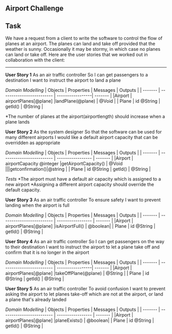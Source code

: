 Airport Challenge
----------

Task
-----

We have a request from a client to write the software to control the flow of planes at an airport. The planes can land and take off provided that the weather is sunny. Occasionally it may be stormy, in which case no planes can land or take off.  Here are the user stories that we worked out in collaboration with the client:

---------
**User Story 1**
As an air traffic controller
So I can get passengers to a destination
I want to instruct the airport to land a plane

*Domain Modelling*
| Objects | Properties                | Messages         | Outputs |
| ------- | ------------------------- | -----------------| ------- |
|Airport  | airportPlanes[@plane]     |landPlane(@plane) | @Void   |
| Plane   | id @String                | getId()          | @String |

*The number of planes at the airport(airportlength) should increase when a plane lands

**User Story 2**
As the system designer
So that the software can be used for many different airports
I would like a default airport capacity that can be overridden as appropriate

*Domain Modelling*
| Objects | Properties                | Messages            | Outputs |
| ------- | ------------------------- | -----------------   | ------- |
|Airport  | airportCapacity @integer  |getAirportCapacity() | @Void  
|||getconfirmation()|@string |
| Plane   | id @String                | getId()             | @String |

*Tests*
*The airport must have a default air capacity which is assigned to a new airport
*Assigning a different airport capacity should override the default capacity.

**User Story 3**
As an air traffic controller
To ensure safety
I want to prevent landing when the airport is full

*Domain Modelling*
| Objects | Properties                | Messages             | Outputs |
| ------- | ------------------------- | -----------------    | ------- |
|Airport  | airportPlanes[@plane]     |isAirportFull()       | @boolean|
| Plane   | id @String                | getId()              | @String |

**User Story 4**
As an air traffic controller
So I can get passengers on the way to their destination
I want to instruct the airport to let a plane take off and confirm that it is no longer in the airport

*Domain Modelling*
| Objects | Properties                | Messages         | Outputs |
| ------- | ------------------------- | -----------------| ------- |
|Airport  | airportPlanes[@plane]     |takeOffPlane(@plane) | @String |
| Plane   | id @String                | getId()          | @String |

**User Story 5**
As an air traffic controller
To avoid confusion
I want to prevent asking the airport to let planes take-off which are not at the airport, or land a plane that's already landed

*Domain Modelling*
| Objects | Properties                | Messages            | Outputs |
| ------- | ------------------------- | -----------------   | ------- |
|Airport  | airportPlanes[@plane]     |planeExists()        | @boolean|
| Plane   | id @String                | getId()             | @String |
